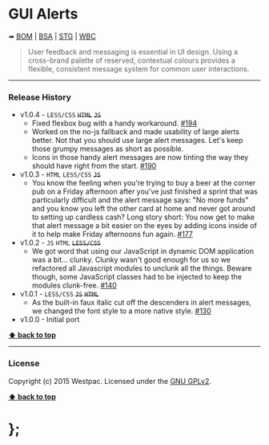 GUI Alerts
==========

➠
[BOM](http://westpaccxteam.github.io/GUI-alerts/tests/BOM/) |
[BSA](http://westpaccxteam.github.io/GUI-alerts/tests/BSA/) |
[STG](http://westpaccxteam.github.io/GUI-alerts/tests/STG/) |
[WBC](http://westpaccxteam.github.io/GUI-alerts/tests/WBC/)

> User feedback and messaging is essential in UI design. Using a cross-brand palette of reserved, contextual colours provides a flexible, consistent message
> system for common user interactions.

----------------------------------------------------------------------------------------------------------------------------------------------------------------


### Release History

* v1.0.4 - `LESS/CSS` ~~`HTML`~~ ~~`JS`~~
	* Fixed flexbox bug with a handy workaround.
		[#194](https://github.com/WestpacCXTeam/GUI-source/issues/194)
	* Worked on the no-js fallback and made usability of large alerts better. Not that you should use large alert messages. Let's keep those grumpy messages
		as short as possible.
	* Icons in those handy alert messages are now tinting the way they should have right from the start.
		[#190](https://github.com/WestpacCXTeam/GUI-source/issues/190)
* v1.0.3 - `HTML` `LESS/CSS` ~~`JS`~~
	* You know the feeling when you're trying to buy a beer at the corner pub on a Friday afternoon after you've just finished a sprint that was particularly
		difficult and the alert message says: "No more funds" and you know you left the other card at home and never got around to setting up cardless cash?
		Long story short: You now get to make that alert message a bit easier on the eyes by adding icons inside of it to help make Friday afternoons fun again.
		[#177](https://github.com/WestpacCXTeam/GUI-source/issues/177)
* v1.0.2 - `JS` `HTML` ~~`LESS/CSS`~~
	* We got word that using our JavaScript in dynamic DOM application was a bit... clunky. Clunky wasn't good enough for us so we refactored all Javascript
		modules to unclunk all the things. Beware though, some JavaScript classes had to be injected to keep the modules clunk-free.
		[#140](https://github.com/WestpacCXTeam/GUI-source/issues/140)
* v1.0.1 - `LESS/CSS` ~~`JS`~~ ~~`HTML`~~
	* As the built-in faux italic cut off the descenders in alert messages, we changed the font style to a more native style.
		[#130](https://github.com/WestpacCXTeam/GUI-source/issues/130)
* v1.0.0 - Initial port

**[⬆ back to top](#content)**


----------------------------------------------------------------------------------------------------------------------------------------------------------------


### License

Copyright (c) 2015 Westpac. Licensed under the [GNU GPLv2](https://raw.githubusercontent.com/WestpacCXTeam/GUI-alerts/master/LICENSE).

**[⬆ back to top](#content)**

# };